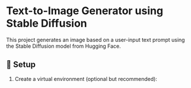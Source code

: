 # Text-to-Image Generator using Stable Diffusion

This project generates an image based on a user-input text prompt using the Stable Diffusion model from Hugging Face.

## 🔧 Setup

1. Create a virtual environment (optional but recommended):
